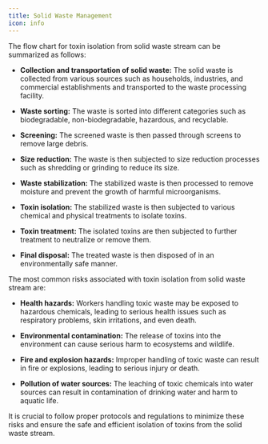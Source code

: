 ```yaml
---
title: Solid Waste Management
icon: info
---
```


The flow chart for toxin isolation from solid waste stream can be summarized as follows:

- <b>Collection and transportation of solid waste:</b> The solid waste is collected from various sources such as households, industries, and commercial establishments and transported to the waste processing facility.

- <b>Waste sorting:</b> The waste is sorted into different categories such as biodegradable, non-biodegradable, hazardous, and recyclable.

- <b>Screening:</b> The screened waste is then passed through screens to remove large debris.

- <b>Size reduction:</b> The waste is then subjected to size reduction processes such as shredding or grinding to reduce its size.

- <b>Waste stabilization:</b> The stabilized waste is then processed to remove moisture and prevent the growth of harmful microorganisms.

- <b>Toxin isolation:</b> The stabilized waste is then subjected to various chemical and physical treatments to isolate toxins.

- <b>Toxin treatment:</b> The isolated toxins are then subjected to further treatment to neutralize or remove them.

- <b>Final disposal:</b> The treated waste is then disposed of in an environmentally safe manner.

The most common risks associated with toxin isolation from solid waste stream are:

- <b>Health hazards:</b> Workers handling toxic waste may be exposed to hazardous chemicals, leading to serious health issues such as respiratory problems, skin irritations, and even death.

- <b>Environmental contamination:</b> The release of toxins into the environment can cause serious harm to ecosystems and wildlife.

- <b>Fire and explosion hazards:</b> Improper handling of toxic waste can result in fire or explosions, leading to serious injury or death.

- <b>Pollution of water sources:</b> The leaching of toxic chemicals into water sources can result in contamination of drinking water and harm to aquatic life.

It is crucial to follow proper protocols and regulations to minimize these risks and ensure the safe and efficient isolation of toxins from the solid waste stream.

